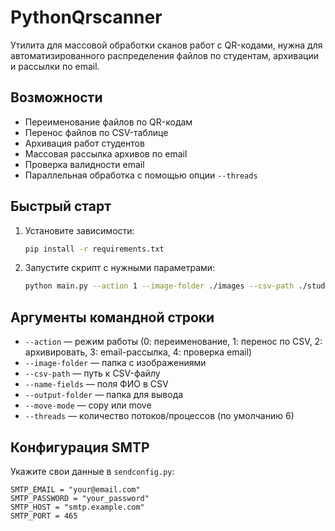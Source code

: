 # PythonQrscanner

Утилита для массовой обработки сканов работ с QR-кодами, нужна для автоматизированного распределения файлов по студентам, архивации и рассылки по email.

## Возможности
- Переименование файлов по QR-кодам
- Перенос файлов по CSV-таблице
- Архивация работ студентов
- Массовая рассылка архивов по email
- Проверка валидности email
- Параллельная обработка с помощью опции `--threads`

## Быстрый старт
1. Установите зависимости:
   ```bash
   pip install -r requirements.txt
   ```
2. Запустите скрипт с нужными параметрами:
   ```bash
   python main.py --action 1 --image-folder ./images --csv-path ./students.csv --name-fields Фамилия Имя --output-folder ./output --threads 6
   ```

## Аргументы командной строки
- `--action` — режим работы (0: переименование, 1: перенос по CSV, 2: архивировать, 3: email-рассылка, 4: проверка email)
- `--image-folder` — папка с изображениями
- `--csv-path` — путь к CSV-файлу
- `--name-fields` — поля ФИО в CSV
- `--output-folder` — папка для вывода
- `--move-mode` — copy или move
- `--threads` — количество потоков/процессов (по умолчанию 6)

## Конфигурация SMTP
Укажите свои данные в `sendconfig.py`:
```
SMTP_EMAIL = "your@email.com"
SMTP_PASSWORD = "your_password"
SMTP_HOST = "smtp.example.com"
SMTP_PORT = 465
```

